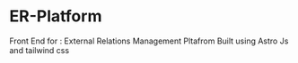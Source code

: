 # ER-Platform
Front End for : External Relations Management Pltafrom Built using Astro Js and tailwind css 
